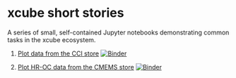 # xcube short stories

A series of small, self-contained Jupyter notebooks demonstrating common
tasks in the xcube ecosystem.

1. [Plot data from the CCI store](xcube-short-story-1.ipynb)
   [![Binder](https://mybinder.org/badge_logo.svg)](https://mybinder.org/v2/gh/dcs4cop/xcube-stories/892619f88a?labpath=xcube-short-story-1.ipynb)

1. [Plot HR-OC data from the CMEMS store](xcube-short-story-2.ipynb)
   [![Binder](https://mybinder.org/badge_logo.svg)](https://mybinder.org/v2/gh/dcs4cop/xcube-stories/892619f88a?labpath=xcube-short-story-2.ipynb)
